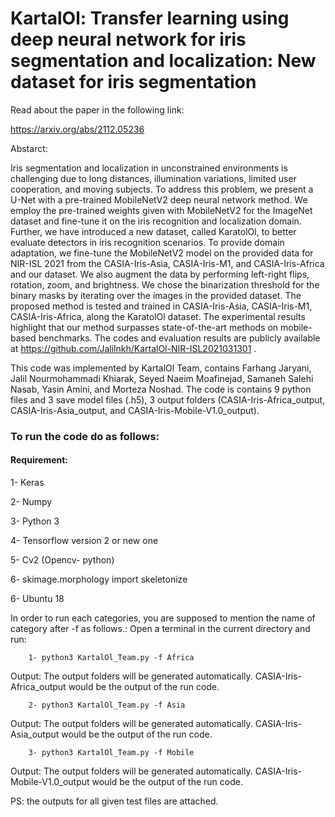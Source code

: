 # KartalOl: Transfer learning using deep neural network for iris segmentation and localization: New dataset for iris segmentation 

Read about the paper in the following link:

   https://arxiv.org/abs/2112.05236 

Abstarct:


Iris segmentation and localization in unconstrained environments is challenging due to long distances, illumination variations, limited user cooperation, and moving subjects. To address this problem, we present a U-Net with a pre-trained MobileNetV2 deep neural network method. We employ the pre-trained weights given with MobileNetV2 for the ImageNet dataset and fine-tune it on the iris recognition and localization domain. Further, we have introduced a new dataset, called KaratolOl, to better evaluate detectors in iris recognition scenarios. To provide domain adaptation, we fine-tune the MobileNetV2 model on the provided data for NIR-ISL 2021 from the CASIA-Iris-Asia, CASIA-Iris-M1, and CASIA-Iris-Africa and our dataset. We also augment the data by performing left-right flips, rotation, zoom, and brightness. We chose the binarization threshold for the binary masks by iterating over the images in the provided dataset. The proposed method is tested and trained in CASIA-Iris-Asia, CASIA-Iris-M1, CASIA-Iris-Africa, along the KaratolOl dataset. The experimental results highlight that our method surpasses state-of-the-art methods on mobile-based benchmarks. The codes and evaluation results are publicly available at https://github.com/Jalilnkh/KartalOl-NIR-ISL2021031301 .


﻿This code was implemented by KartalOl Team, contains Farhang Jaryani, Jalil Nourmohammadi Khiarak, Seyed Naeim Moafinejad, Samaneh Salehi Nasab, Yasin Amini, and Morteza Noshad.
The code is contains  9 python files and 3 save model files (.h5), 3 output folders (CASIA-Iris-Africa_output, CASIA-Iris-Asia_output, and CASIA-Iris-Mobile-V1.0_output).

### To run the code do as follows:

#### Requirement:

1- Keras

2- Numpy

3- Python 3 

4- Tensorflow version 2 or new one

5- Cv2 (Opencv- python)

6- skimage.morphology import skeletonize

6- Ubuntu 18

In order to run each categories, you are supposed to mention the name of category after -f as follows.:
Open a terminal in the current directory and run:

        1- python3 KartalOl_Team.py -f Africa

Output: The output folders will be generated automatically. CASIA-Iris-Africa_output would be the output of the run code.

        2- python3 KartalOl_Team.py -f Asia

Output: The output folders will be generated automatically. CASIA-Iris-Asia_output would be the output of the run code.

        3- python3 KartalOl_Team.py -f Mobile

Output: The output folders will be generated automatically. CASIA-Iris-Mobile-V1.0_output would be the output of the run code.


PS: the outputs for all given test files are attached. 
